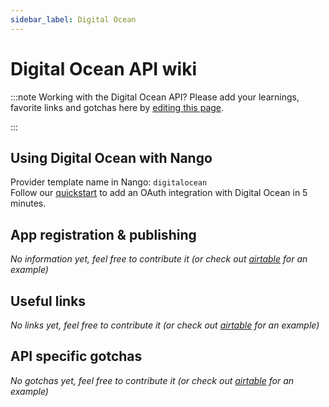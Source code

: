 ```yaml
---
sidebar_label: Digital Ocean
---
```


# Digital Ocean API wiki

:::note Working with the Digital Ocean API?
Please add your learnings, favorite links and gotchas here by [editing this page](https://github.com/nangohq/nango/tree/master/docs/docs/providers/digitalocean.md).

:::

## Using Digital Ocean with Nango

Provider template name in Nango: `digitalocean`  
Follow our [quickstart](../quickstart.md) to add an OAuth integration with Digital Ocean in 5 minutes.

## App registration & publishing

_No information yet, feel free to contribute it (or check out [airtable](airtable.md) for an example)_

## Useful links

_No links yet, feel free to contribute it (or check out [airtable](airtable.md) for an example)_

## API specific gotchas

_No gotchas yet, feel free to contribute it (or check out [airtable](airtable.md) for an example)_

